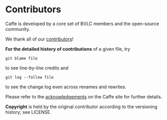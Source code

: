 # Contributors

Caffe is developed by a core set of BVLC members and the open-source community.

We thank all of our [contributors](https://github.com/BVLC/caffe/graphs/contributors)!

**For the detailed history of contributions** of a given file, try

    git blame file

to see line-by-line credits and

    git log --follow file

to see the change log even across renames and rewrites.

Please refer to the [acknowledgements](http://caffe.berkeleyvision.org/#acknowledgements) on the Caffe site for further details.

**Copyright** is held by the original contributor according to the versioning history; see LICENSE.
